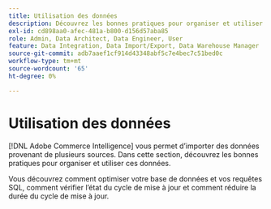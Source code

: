 ```yaml
---
title: Utilisation des données
description: Découvrez les bonnes pratiques pour organiser et utiliser ces données.
exl-id: cd898aa0-afec-481a-b800-d156d57aba85
role: Admin, Data Architect, Data Engineer, User
feature: Data Integration, Data Import/Export, Data Warehouse Manager
source-git-commit: adb7aaef1cf914d43348abf5c7e4bec7c51bed0c
workflow-type: tm+mt
source-wordcount: '65'
ht-degree: 0%

---
```


# Utilisation des données

[!DNL Adobe Commerce Intelligence] vous permet d’importer des données provenant de plusieurs sources. Dans cette section, découvrez les bonnes pratiques pour organiser et utiliser ces données.

Vous découvrez comment optimiser votre base de données et vos requêtes SQL, comment vérifier l’état du cycle de mise à jour et comment réduire la durée du cycle de mise à jour.
